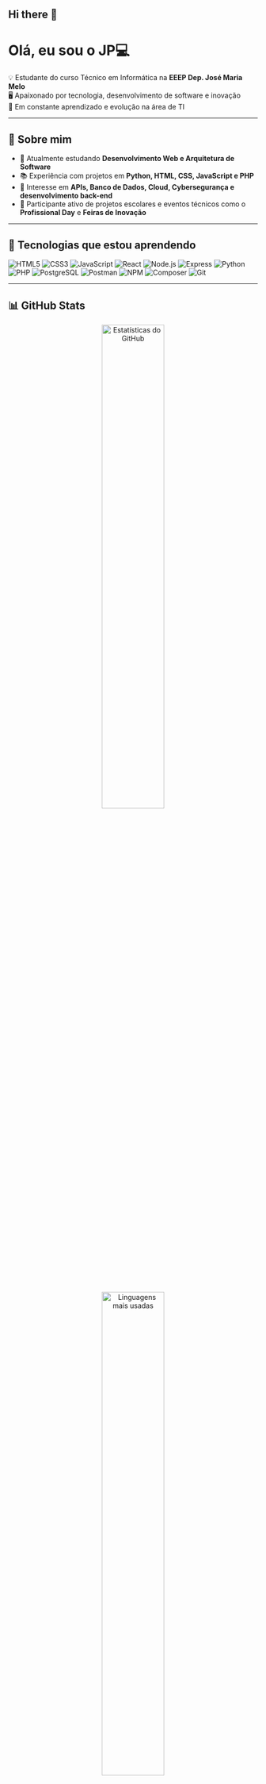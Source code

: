 ## Hi there 👋


<h1>Olá, eu sou o JP💻</h1>

<p>
  💡 Estudante do curso Técnico em Informática na <strong>EEEP Dep. José Maria Melo</strong><br>
  🖥️ Apaixonado por tecnologia, desenvolvimento de software e inovação<br>
  🚀 Em constante aprendizado e evolução na área de TI
</p>

---

## 🧠 Sobre mim

- 🔭 Atualmente estudando **Desenvolvimento Web e Arquitetura de Software**
- 📚 Experiência com projetos em **Python, HTML, CSS, JavaScript e PHP**
- 🔌 Interesse em **APIs, Banco de Dados, Cloud, Cybersegurança e desenvolvimento back-end**
- 🧩 Participante ativo de projetos escolares e eventos técnicos como o **Profissional Day** e **Feiras de Inovação**

---

## 🚀 Tecnologias que estou aprendendo

![HTML5](https://img.shields.io/badge/HTML5-e34c26?style=for-the-badge&logo=html5&logoColor=white)
![CSS3](https://img.shields.io/badge/CSS3-264de4?style=for-the-badge&logo=css3&logoColor=white)
![JavaScript](https://img.shields.io/badge/JavaScript-f0db4f?style=for-the-badge&logo=javascript&logoColor=black)
![React](https://img.shields.io/badge/React-20232A?style=for-the-badge&logo=react&logoColor=61DAFB)
![Node.js](https://img.shields.io/badge/Node.js-339933?style=for-the-badge&logo=nodedotjs&logoColor=white)
![Express](https://img.shields.io/badge/Express.js-000000?style=for-the-badge&logo=express&logoColor=white)
![Python](https://img.shields.io/badge/Python-306998?style=for-the-badge&logo=python&logoColor=white)
![PHP](https://img.shields.io/badge/php-%23777BB4.svg?style=for-the-badge&logo=php&logoColor=white)
![PostgreSQL](https://img.shields.io/badge/PostgreSQL-4169E1?style=for-the-badge&logo=postgresql&logoColor=white)
![Postman](https://img.shields.io/badge/Postman-FF6C37?style=for-the-badge&logo=postman&logoColor=white)
![NPM](https://img.shields.io/badge/NPM-CB3837?style=for-the-badge&logo=npm&logoColor=white)
![Composer](https://img.shields.io/badge/Composer-885630?style=for-the-badge&logo=composer&logoColor=white)
![Git](https://img.shields.io/badge/Git-F1502F?style=for-the-badge&logo=git&logoColor=white)

---

## 📊 GitHub Stats

<div align="center">

<img src="https://github-readme-stats.vercel.app/api?username=jpbrglp2&show_icons=true&theme=github_dark" alt="Estatísticas do GitHub" width="50%" />
<br/>
<img src="https://github-readme-stats.vercel.app/api/top-langs/?username=jpbrglp2&layout=compact&theme=github_dark" alt="Linguagens mais usadas" width="50%" />

</div>



---

## 🔥 Minhas contribuições

<p align="center">
  <img src="https://streak-stats.demolab.com?user=JEvert0n&theme=tokyonight&hide_border=false&date_format=M%20j%5B%2C%20Y%5D" alt="GitHub Streak" />
</p>

---

## 🤝 Conecte-se comigo

- 💬 Me chame para colaborar em projetos ou desafios escolares!
- 🔗 GitHub da organização: [@ti-eeepdjmm](https://github.com/ti-eeepdjmm)

---

<p align="center">
  <em>"O aprendizado constante é o que nos transforma em grandes profissionais." 🚀</em>
</p>
